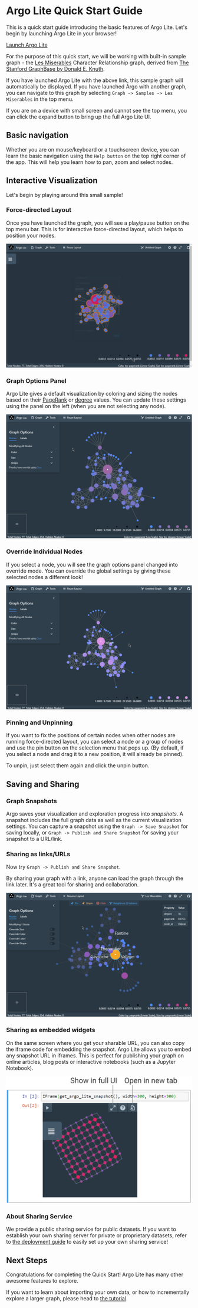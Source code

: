 # Argo Lite Quick Start Guide

This is a quick start guide introducing the basic features of Argo Lite. Let's begin by launching Argo Lite in your browser!

[Launch Argo Lite](https://poloclub.github.io/argo-graph-lite/)

For the purpose of this quick start, we will be working with built-in sample graph - the [Les Miserables](https://en.wikipedia.org/wiki/Les_Mis%C3%A9rables) Character Relationship graph, derived from [The Stanford GraphBase by Donald E. Knuth](https://www-cs-faculty.stanford.edu/~knuth/sgb.html).

If you have launched Argo Lite with the above link, this sample graph will automatically be displayed. If you have launched Argo with another graph, you can navigate to this graph by selecting `Graph -> Samples -> Les Miserables` in the top menu.

If you are on a device with small screen and cannot see the top menu, you can click the expand button to bring up the full Argo Lite UI.

## Basic navigation

Whether you are on mouse/keyboard or a touchscreen device, you can learn the basic navigation using the `Help button` on the top right corner of the app. This will help you learn how to pan, zoom and select nodes.

## Interactive Visualization

Let's begin by playing around this small sample!

### Force-directed Layout

Once you have launched the graph, you will see a play/pause button on the top menu bar. This is for interactive force-directed layout, which helps to position your nodes.

![Argo Lite visualization with force directed layout](img/video-layout.gif)

### Graph Options Panel

Argo Lite gives a default visualization by coloring and sizing the nodes based on their [PageRank](https://en.wikipedia.org/wiki/PageRank) or [degree](https://en.wikipedia.org/wiki/Degree_(graph_theory)) values. You can update these settings using the panel on the left (when you are not selecting any node).

![Argo Lite visualization graph options](img/video-graph-options.gif)

### Override Individual Nodes

If you select a node, you will see the graph options panel changed into override mode. You can override the global settings by giving these selected nodes a different look!

![Argo Lite override options](img/video-override.gif)

### Pinning and Unpinning

If you want to fix the positions of certain nodes when other nodes are running force-directed layout, you can select a node or a group of nodes and use the pin button on the selection menu that pops up. (By default, if you select a node and drag it to a new position, it will already be pinned).

To unpin, just select them again and click the unpin button.

## Saving and Sharing

### Graph Snapshots

Argo saves your visualization and exploration progress into *snapshots*. A snapshot includes the full graph data as well as the current visualization settings. You can capture a snapshot using the `Graph -> Save Snapshot` for saving locally, or `Graph -> Publish and Share Snapshot` for saving your snapshot to a URL/link.

### Sharing as links/URLs

Now try `Graph -> Publish and Share Snapshot`.

By sharing your graph with a link, anyone can load the graph through the link later. It's a great tool for sharing and collaboration.

![Argo Lite sharing graph as link](img/video-share.gif)


### Sharing as embedded widgets

On the same screen where you get your sharable URL, you can also copy the iframe code for embedding the snapshot. Argo Lite allows you to embed any snapshot URL in iframes. This is perfect for publishing your graph on online articles, blog posts or interactive notebooks (such as a Jupyter Notebook).

![Argo Lite embedded widget mode](img/img-embedded.png)

### About Sharing Service

We provide a public sharing service for public datasets. If you want to establish your own sharing server for private or proprietary datasets, refer to [the deployment guide](deploy.md) to easily set up your own sharing service!

## Next Steps

Congratulations for completing the Quick Start! Argo Lite has many other awesome features to explore.

If you want to learn about importing your own data, or how to incrementally explore a larger graph, please head to [the tutorial](tutorial.md).